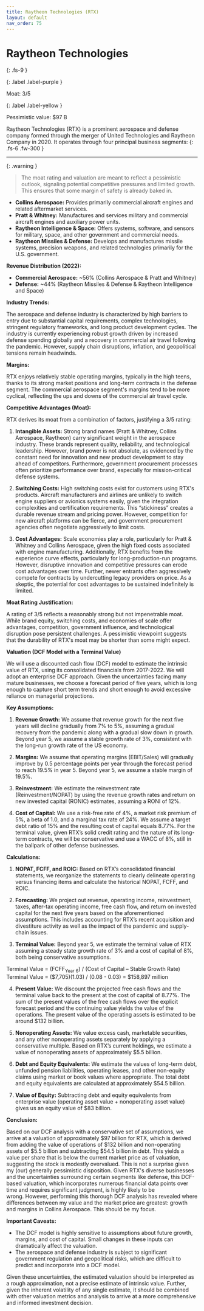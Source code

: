 ```yaml
---
title: Raytheon Technologies (RTX)
layout: default
nav_order: 75
---
```


# Raytheon Technologies
{: .fs-9 }

{: .label .label-purple }

Moat: 3/5

{: .label .label-yellow }

Pessimistic value: $97 B

Raytheon Technologies (RTX) is a prominent aerospace and defense company formed through the merger of United Technologies and Raytheon Company in 2020.  It operates through four principal business segments:
{: .fs-6 .fw-300 }

---

{: .warning } 
>The moat rating and valuation are meant to reflect a pessimistic outlook, signaling potential competitive pressures and limited growth. This ensures that some margin of safety is already baked in.


* **Collins Aerospace:** Provides primarily commercial aircraft engines and related aftermarket services.
* **Pratt & Whitney:** Manufactures and services military and commercial aircraft engines and auxiliary power units.
* **Raytheon Intelligence & Space:**  Offers systems, software, and sensors for military, space, and other government and commercial needs.
* **Raytheon Missiles & Defense:** Develops and manufactures missile systems, precision weapons, and related technologies primarily for the U.S. government.

**Revenue Distribution (2022):**

* **Commercial Aerospace:**  ~56% (Collins Aerospace & Pratt and Whitney)
* **Defense:** ~44% (Raytheon Missiles & Defense & Raytheon Intelligence and Space)

**Industry Trends:**

The aerospace and defense industry is characterized by high barriers to entry due to substantial capital requirements, complex technologies, stringent regulatory frameworks, and long product development cycles. The industry is currently experiencing robust growth driven by increased defense spending globally and a recovery in commercial air travel following the pandemic. However, supply chain disruptions, inflation, and geopolitical tensions remain headwinds.

**Margins:**

RTX enjoys relatively stable operating margins, typically in the high teens, thanks to its strong market positions and long-term contracts in the defense segment. The commercial aerospace segment's margins tend to be more cyclical, reflecting the ups and downs of the commercial air travel cycle.

**Competitive Advantages (Moat):**

RTX derives its moat from a combination of factors, justifying a 3/5 rating:

1. **Intangible Assets:** Strong brand names (Pratt & Whitney, Collins Aerospace, Raytheon) carry significant weight in the aerospace industry. These brands represent quality, reliability, and technological leadership.  However, brand power is not absolute, as evidenced by the constant need for innovation and new product development to stay ahead of competitors.  Furthermore, government procurement processes often prioritize performance over brand, especially for mission-critical defense systems.

2. **Switching Costs:** High switching costs exist for customers using RTX's products.  Aircraft manufacturers and airlines are unlikely to switch engine suppliers or avionics systems easily, given the integration complexities and certification requirements. This “stickiness” creates a durable revenue stream and pricing power. However, competition for new aircraft platforms can be fierce, and government procurement agencies often negotiate aggressively to limit costs. 

3. **Cost Advantages:**  Scale economies play a role, particularly for Pratt & Whitney and Collins Aerospace, given the high fixed costs associated with engine manufacturing. Additionally, RTX benefits from the experience curve effects, particularly for long-production-run programs. However, disruptive innovation and competitive pressures can erode cost advantages over time.  Further, newer entrants often aggressively compete for contracts by undercutting legacy providers on price.  As a skeptic, the potential for cost advantages to be sustained indefinitely is limited.

**Moat Rating Justification:**

A rating of 3/5 reflects a reasonably strong but not impenetrable moat. While brand equity, switching costs, and economies of scale offer advantages, competition, government influence, and technological disruption pose persistent challenges.  A pessimistic viewpoint suggests that the durability of RTX's moat may be shorter than some might expect.

**Valuation (DCF Model with a Terminal Value)**

We will use a discounted cash flow (DCF) model to estimate the intrinsic value of RTX, using its consolidated financials from 2017-2022. We will adopt an enterprise DCF approach.  Given the uncertainties facing many mature businesses, we choose a forecast period of five years, which is long enough to capture short term trends and short enough to avoid excessive reliance on managerial projections.

**Key Assumptions:**

1. **Revenue Growth:** We assume that revenue growth for the next five years will decline gradually from 7% to 5%, assuming a gradual recovery from the pandemic along with a gradual slow down in growth.  Beyond year 5, we assume a stable growth rate of 3%, consistent with the long-run growth rate of the US economy.

2. **Margins:** We assume that operating margins (EBIT/Sales) will gradually improve by 0.5 percentage points per year through the forecast period to reach 19.5% in year 5.  Beyond year 5, we assume a stable margin of 19.5%.  

3. **Reinvestment:**  We estimate the reinvestment rate (Reinvestment/NOPAT) by using the revenue growth rates and return on new invested capital (RONIC) estimates, assuming a RONI of 12%.

4. **Cost of Capital:** We use a risk-free rate of 4%, a market risk premium of 5%, a beta of 1.0, and a marginal tax rate of 24%. We assume a target debt ratio of 15% and the resulting cost of capital equals 8.77%. For the terminal value, given RTX’s solid credit rating and the nature of its long-term contracts, we will be conservative and use a WACC of 8%, still in the ballpark of other defense businesses.


**Calculations:**

1. **NOPAT, FCFF, and ROIC:**  Based on RTX’s consolidated financial statements,  we reorganize the statements to clearly delineate operating versus financing items and calculate the historical NOPAT, FCFF, and ROIC.


2. **Forecasting:**  We project out revenue, operating income, reinvestment, taxes, after-tax operating income, free cash flow, and return on invested capital for the next five years based on the aforementioned assumptions. This includes accounting for RTX’s recent acquisition and divestiture activity as well as the impact of the pandemic and supply-chain issues.


3. **Terminal Value:** Beyond year 5, we estimate the terminal value of RTX assuming a steady state growth rate of 3% and a cost of capital of 8%, both being conservative assumptions.

 Terminal Value = (FCFF<sub>Year 6</sub>) / (Cost of Capital – Stable Growth Rate)
 Terminal Value = ($7,705)(1.03) / (0.08 - 0.03) = $158,897 million

4. **Present Value:** We discount the projected free cash flows and the terminal value back to the present at the cost of capital of 8.77%.  The sum of the present values of the free cash flows over the explicit forecast period and the continuing value yields the value of the operations. The present value of the operating assets is estimated to be around $132 billion.

5. **Nonoperating Assets:** We value excess cash, marketable securities, and any other nonoperating assets separately by applying a conservative multiple. Based on RTX’s current holdings, we estimate a value of nonoperating assets of approximately $5.5 billion.

6. **Debt and Equity Equivalents:** We estimate the values of long-term debt, unfunded pension liabilities, operating leases, and other non-equity claims using market or book values where appropriate. The total debt and equity equivalents are calculated at approximately $54.5 billion.  

7. **Value of Equity:** Subtracting debt and equity equivalents from enterprise value (operating asset value + nonoperating asset value) gives us an equity value of $83 billion. 

**Conclusion:**

Based on our DCF analysis with a conservative set of assumptions, we arrive at a valuation of approximately $97 billion for RTX, which is derived from adding the value of operations of $132 billion and non-operating assets of $5.5 billion and subtracting $54.5 billion in debt. This yields a value per share that is below the current market price as of valuation, suggesting the stock is modestly overvalued. This is not a surprise given my (our) generally pessimistic disposition. Given RTX's diverse businesses and the uncertainties surrounding certain segments like defense, this DCF-based valuation, which incorporates numerous financial data points over time and requires significant judgment, is highly likely to be wrong. However, performing this thorough DCF analysis has revealed where differences between my value and the market price are greatest: growth and margins in Collins Aerospace. This should be my focus.


**Important Caveats:**

* The DCF model is highly sensitive to assumptions about future growth, margins, and cost of capital.  Small changes in these inputs can dramatically affect the valuation.
* The aerospace and defense industry is subject to significant government regulation and geopolitical risks, which are difficult to predict and incorporate into a DCF model.


Given these uncertainties, the estimated valuation should be interpreted as a rough approximation, not a precise estimate of intrinsic value.  Further, given the inherent volatility of any single estimate, it should be combined with other valuation metrics and analysis to arrive at a more comprehensive and informed investment decision.